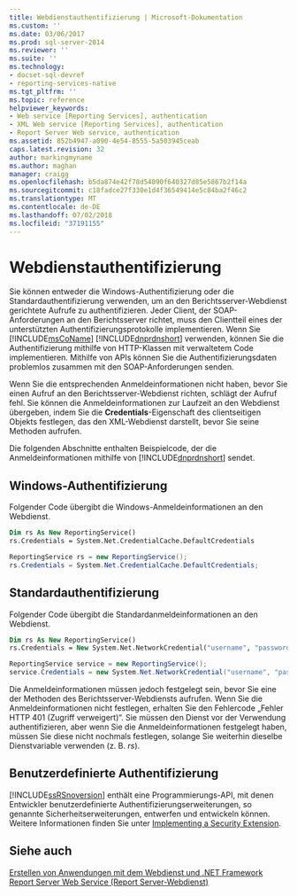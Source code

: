 ```yaml
---
title: Webdienstauthentifizierung | Microsoft-Dokumentation
ms.custom: ''
ms.date: 03/06/2017
ms.prod: sql-server-2014
ms.reviewer: ''
ms.suite: ''
ms.technology:
- docset-sql-devref
- reporting-services-native
ms.tgt_pltfrm: ''
ms.topic: reference
helpviewer_keywords:
- Web service [Reporting Services], authentication
- XML Web service [Reporting Services], authentication
- Report Server Web service, authentication
ms.assetid: 852b4947-a090-4e54-8555-5a503945ceab
caps.latest.revision: 32
author: markingmyname
ms.author: maghan
manager: craigg
ms.openlocfilehash: b5da874e42f78d54090f640327d85e5867b2f14a
ms.sourcegitcommit: c18fadce27f330e1d4f36549414e5c84ba2f46c2
ms.translationtype: MT
ms.contentlocale: de-DE
ms.lasthandoff: 07/02/2018
ms.locfileid: "37191155"
---
```

# <a name="web-service-authentication"></a>Webdienstauthentifizierung
  Sie können entweder die Windows-Authentifizierung oder die Standardauthentifizierung verwenden, um an den Berichtsserver-Webdienst gerichtete Aufrufe zu authentifizieren. Jeder Client, der SOAP-Anforderungen an den Berichtsserver richtet, muss den Clientteil eines der unterstützten Authentifizierungsprotokolle implementieren. Wenn Sie [!INCLUDE[msCoName](../../../includes/msconame-md.md)] [!INCLUDE[dnprdnshort](../../../includes/dnprdnshort-md.md)] verwenden, können Sie die Authentifizierung mithilfe von HTTP-Klassen mit verwaltetem Code implementieren. Mithilfe von APIs können Sie die Authentifizierungsdaten problemlos zusammen mit den SOAP-Anforderungen senden.  
  
 Wenn Sie die entsprechenden Anmeldeinformationen nicht haben, bevor Sie einen Aufruf an den Berichtsserver-Webdienst richten, schlägt der Aufruf fehl. Sie können die Anmeldeinformationen zur Laufzeit an den Webdienst übergeben, indem Sie die **Credentials**-Eigenschaft des clientseitigen Objekts festlegen, das den XML-Webdienst darstellt, bevor Sie seine Methoden aufrufen.  
  
 Die folgenden Abschnitte enthalten Beispielcode, der die Anmeldeinformationen mithilfe von [!INCLUDE[dnprdnshort](../../../includes/dnprdnshort-md.md)] sendet.  
  
## <a name="windows-authentication"></a>Windows-Authentifizierung  
 Folgender Code übergibt die Windows-Anmeldeinformationen an den Webdienst.  
  
```vb  
Dim rs As New ReportingService()  
rs.Credentials = System.Net.CredentialCache.DefaultCredentials  
```  
  
```csharp  
ReportingService rs = new ReportingService();  
rs.Credentials = System.Net.CredentialCache.DefaultCredentials;  
```  
  
## <a name="basic-authentication"></a>Standardauthentifizierung  
 Folgender Code übergibt die Standardanmeldeinformationen an den Webdienst.  
  
```vb  
Dim rs As New ReportingService()  
rs.Credentials = New System.Net.NetworkCredential("username", "password", "domain")  
```  
  
```csharp  
ReportingService service = new ReportingService();  
service.Credentials = new System.Net.NetworkCredential("username", "password", "domain");  
```  
  
 Die Anmeldeinformationen müssen jedoch festgelegt sein, bevor Sie eine der Methoden des Berichtsserver-Webdiensts aufrufen. Wenn Sie die Anmeldeinformationen nicht festlegen, erhalten Sie den Fehlercode „Fehler HTTP 401 (Zugriff verweigert)“. Sie müssen den Dienst vor der Verwendung authentifizieren, aber wenn Sie die Anmeldeinformationen festgelegt haben, müssen Sie diese nicht nochmals festlegen, solange Sie weiterhin dieselbe Dienstvariable verwenden (z. B. *rs*).  
  
## <a name="custom-authentication"></a>Benutzerdefinierte Authentifizierung  
 [!INCLUDE[ssRSnoversion](../../../includes/ssrsnoversion-md.md)] enthält eine Programmierungs-API, mit denen Entwickler benutzerdefinierte Authentifizierungserweiterungen, so genannte Sicherheitserweiterungen, entwerfen und entwickeln können. Weitere Informationen finden Sie unter [Implementing a Security Extension](../../extensions/security-extension/implementing-a-security-extension.md).  
  
## <a name="see-also"></a>Siehe auch  
 [Erstellen von Anwendungen mit dem Webdienst und .NET Framework](building-applications-using-the-web-service-and-the-net-framework.md)   
 [Report Server Web Service (Report Server-Webdienst)](../report-server-web-service.md)  
  
  
